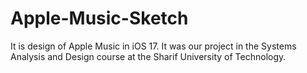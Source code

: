 # Apple-Music-Sketch
It is design of Apple Music in iOS 17. It was our project in the Systems Analysis and Design course at the Sharif University of Technology.
